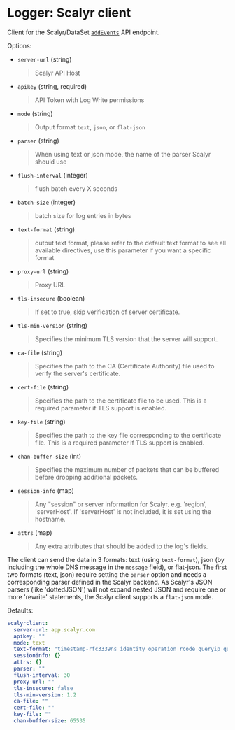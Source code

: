 
# Logger: Scalyr client

Client for the Scalyr/DataSet [`addEvents`](https://app.eu.scalyr.com/help/api#addEvents) API endpoint.

Options:

* `server-url` (string)
  > Scalyr API Host

* `apikey` (string, required)
  > API Token with Log Write permissions

* `mode` (string)
  > Output format `text`, `json`, or `flat-json`

* `parser` (string)
  > When using text or json mode, the name of the parser Scalyr should use

* `flush-interval` (integer)
  > flush batch every X seconds

* `batch-size` (integer)
  > batch size for log entries in bytes

* `text-format` (string)
  > output text format, please refer to the default text format to see all available directives, use this parameter if you want a specific format

* `proxy-url` (string)
  > Proxy URL

* `tls-insecure` (boolean)
  > If set to true, skip verification of server certificate.

* `tls-min-version` (string)
  > Specifies the minimum TLS version that the server will support.

* `ca-file` (string)
  > Specifies the path to the CA (Certificate Authority) file used to verify the server's certificate.

* `cert-file` (string)
  > Specifies the path to the certificate file to be used. This is a required parameter if TLS support is enabled.

* `key-file` (string)
  > Specifies the path to the key file corresponding to the certificate file. This is a required parameter if TLS support is enabled.

* `chan-buffer-size` (int)
  > Specifies the maximum number of packets that can be buffered before dropping additional packets.

* `session-info` (map)
  > Any "session" or server information for Scalyr. e.g. 'region', 'serverHost'. If 'serverHost' is not included, it is set using the hostname.

* `attrs` (map)
  > Any extra attributes that should be added to the log's fields.

The client can send the data in 3 formats: text (using `text-format`), json (by including the whole DNS message in the `message` field), or flat-json.
The first two formats (text, json) require setting the `parser` option and needs a corresponding parser defined in the Scalyr backend.
As Scalyr's JSON parsers (like 'dottedJSON') will not expand nested JSON and require one or more 'rewrite' statements, the Scalyr client supports a `flat-json` mode.

Defaults:

```yaml
scalyrclient:
  server-url: app.scalyr.com
  apikey: ""
  mode: text
  text-format: "timestamp-rfc3339ns identity operation rcode queryip queryport family protocol length qname qtype latency"
  sessioninfo: {}
  attrs: {}
  parser: ""
  flush-interval: 30
  proxy-url: ""
  tls-insecure: false
  tls-min-version: 1.2
  ca-file: ""
  cert-file: ""
  key-file: ""
  chan-buffer-size: 65535
```
